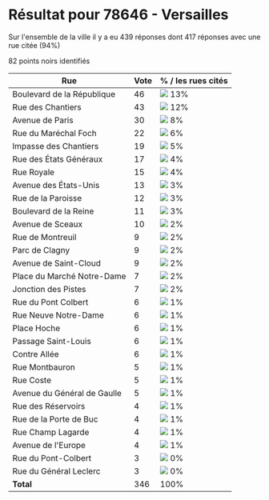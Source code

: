 # Résultat pour 78646 - Versailles

Sur l'ensemble de la ville il y a eu 439 réponses dont 417 réponses avec une rue citée (94%)

82 points noirs identifiés

| Rue | Vote | % / les rues cités|
|-----|------|-------------------|
| Boulevard de la République | 46 | <img src="../../img/bar_13.gif" />&nbsp;13%|
| Rue des Chantiers | 43 | <img src="../../img/bar_12.gif" />&nbsp;12%|
| Avenue de Paris | 30 | <img src="../../img/bar_8.gif" />&nbsp;8%|
| Rue du Maréchal Foch | 22 | <img src="../../img/bar_6.gif" />&nbsp;6%|
| Impasse des Chantiers | 19 | <img src="../../img/bar_5.gif" />&nbsp;5%|
| Rue des États Généraux | 17 | <img src="../../img/bar_4.gif" />&nbsp;4%|
| Rue Royale | 15 | <img src="../../img/bar_4.gif" />&nbsp;4%|
| Avenue des États-Unis | 13 | <img src="../../img/bar_3.gif" />&nbsp;3%|
| Rue de la Paroisse | 12 | <img src="../../img/bar_3.gif" />&nbsp;3%|
| Boulevard de la Reine | 11 | <img src="../../img/bar_3.gif" />&nbsp;3%|
| Avenue de Sceaux | 10 | <img src="../../img/bar_2.gif" />&nbsp;2%|
| Rue de Montreuil | 9 | <img src="../../img/bar_2.gif" />&nbsp;2%|
| Parc de Clagny | 9 | <img src="../../img/bar_2.gif" />&nbsp;2%|
| Avenue de Saint-Cloud | 9 | <img src="../../img/bar_2.gif" />&nbsp;2%|
| Place du Marché Notre-Dame | 7 | <img src="../../img/bar_2.gif" />&nbsp;2%|
| Jonction des Pistes | 7 | <img src="../../img/bar_2.gif" />&nbsp;2%|
| Rue du Pont Colbert | 6 | <img src="../../img/bar_1.gif" />&nbsp;1%|
| Rue Neuve Notre-Dame | 6 | <img src="../../img/bar_1.gif" />&nbsp;1%|
| Place Hoche | 6 | <img src="../../img/bar_1.gif" />&nbsp;1%|
| Passage Saint-Louis | 6 | <img src="../../img/bar_1.gif" />&nbsp;1%|
| Contre Allée | 6 | <img src="../../img/bar_1.gif" />&nbsp;1%|
| Rue Montbauron | 5 | <img src="../../img/bar_1.gif" />&nbsp;1%|
| Rue Coste | 5 | <img src="../../img/bar_1.gif" />&nbsp;1%|
| Avenue du Général de Gaulle | 5 | <img src="../../img/bar_1.gif" />&nbsp;1%|
| Rue des Réservoirs | 4 | <img src="../../img/bar_1.gif" />&nbsp;1%|
| Rue de la Porte de Buc | 4 | <img src="../../img/bar_1.gif" />&nbsp;1%|
| Rue Champ Lagarde | 4 | <img src="../../img/bar_1.gif" />&nbsp;1%|
| Avenue de l'Europe | 4 | <img src="../../img/bar_1.gif" />&nbsp;1%|
| Rue du Pont-Colbert | 3 | <img src="../../img/bar_0.gif" />&nbsp;0%|
| Rue du Général Leclerc | 3 | <img src="../../img/bar_0.gif" />&nbsp;0%|
| **Total** | 346 | 100%|
